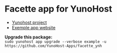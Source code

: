 # Facette app for YunoHost

- [Yunohost project](https://yunohost.org)
- [Exemple app website](https://example.com)





**Upgrade this package:**  
`sudo yunohost app upgrade --verbose example -u https://github.com/YunoHost-Apps/facette_ynh`


